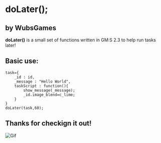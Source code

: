 # doLater();
## by WubsGames

**doLater()** is a small set of functions written in GM:S 2.3 to help run tasks later!

## Basic use:

    task={
	    _id : id,
	    _message : "Hello World", 
	    taskScript : function(){ 
		    show_message(_message);
		    _id.image_blend=c_lime;
	    }
    }
    doLater(task,60);

## Thanks for checkign it out!

![Gif](http://filesbit.ch/u/T8xMh1lBOo.gif)
